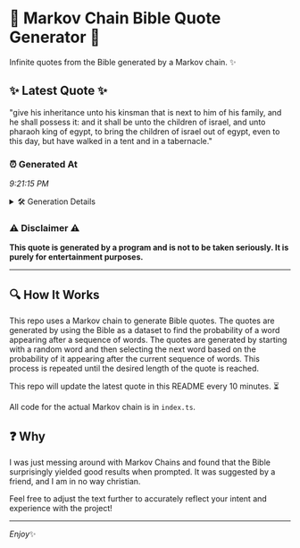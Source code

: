 # 📖 Markov Chain Bible Quote Generator 📖

Infinite quotes from the Bible generated by a Markov chain. ✨

## ✨ Latest Quote ✨
"give his inheritance unto his kinsman that is next to him of his family, and he shall possess it: and it shall be unto the children of israel, and unto pharaoh king of egypt, to bring the children of israel out of egypt, even to this day, but have walked in a tent and in a tabernacle."

### ⏰ Generated At
*9:21:15 PM*

<details>
    <summary>🛠️ Generation Details</summary>
    <p>
        <strong>🌱 Seed:</strong> give<br>
        <strong>🔄 Iterations:</strong> 56<br>
        <strong>📜 Context History:</strong><br>[ give ]: his<br>[ give, his ]: inheritance<br>[ give, his, inheritance ]: unto<br>[ give, his, inheritance, unto ]: his<br>[ give, his, inheritance, unto, his ]: kinsman<br>[ give, his, inheritance, unto, his, kinsman ]: that<br>[ his, inheritance, unto, his, kinsman, that ]: is<br>[ inheritance, unto, his, kinsman, that, is ]: next<br>[ unto, his, kinsman, that, is, next ]: to<br>[ his, kinsman, that, is, next, to ]: him<br>[ kinsman, that, is, next, to, him ]: of<br>[ that, is, next, to, him, of ]: his<br>[ is, next, to, him, of, his ]: family,<br>[ next, to, him, of, his, family, ]: and<br>[ to, him, of, his, family,, and ]: he<br>[ him, of, his, family,, and, he ]: shall<br>[ of, his, family,, and, he, shall ]: possess<br>[ his, family,, and, he, shall, possess ]: it:<br>[ family,, and, he, shall, possess, it: ]: and<br>[ and, he, shall, possess, it:, and ]: it<br>[ he, shall, possess, it:, and, it ]: shall<br>[ shall, possess, it:, and, it, shall ]: be<br>[ possess, it:, and, it, shall, be ]: unto<br>[ it:, and, it, shall, be, unto ]: the<br>[ and, it, shall, be, unto, the ]: children<br>[ it, shall, be, unto, the, children ]: of<br>[ shall, be, unto, the, children, of ]: israel,<br>[ be, unto, the, children, of, israel, ]: and<br>[ unto, the, children, of, israel,, and ]: unto<br>[ the, children, of, israel,, and, unto ]: pharaoh<br>[ children, of, israel,, and, unto, pharaoh ]: king<br>[ of, israel,, and, unto, pharaoh, king ]: of<br>[ israel,, and, unto, pharaoh, king, of ]: egypt,<br>[ and, unto, pharaoh, king, of, egypt, ]: to<br>[ unto, pharaoh, king, of, egypt,, to ]: bring<br>[ pharaoh, king, of, egypt,, to, bring ]: the<br>[ king, of, egypt,, to, bring, the ]: children<br>[ of, egypt,, to, bring, the, children ]: of<br>[ egypt,, to, bring, the, children, of ]: israel<br>[ to, bring, the, children, of, israel ]: out<br>[ bring, the, children, of, israel, out ]: of<br>[ the, children, of, israel, out, of ]: egypt,<br>[ children, of, israel, out, of, egypt, ]: even<br>[ of, israel, out, of, egypt,, even ]: to<br>[ israel, out, of, egypt,, even, to ]: this<br>[ out, of, egypt,, even, to, this ]: day,<br>[ of, egypt,, even, to, this, day, ]: but<br>[ egypt,, even, to, this, day,, but ]: have<br>[ even, to, this, day,, but, have ]: walked<br>[ to, this, day,, but, have, walked ]: in<br>[ this, day,, but, have, walked, in ]: a<br>[ day,, but, have, walked, in, a ]: tent<br>[ but, have, walked, in, a, tent ]: and<br>[ have, walked, in, a, tent, and ]: in<br>[ walked, in, a, tent, and, in ]: a<br>[ in, a, tent, and, in, a ]: tabernacle.<br>
    </p>
</details>

### ⚠️ Disclaimer ⚠️
**This quote is generated by a program and is not to be taken seriously. It is purely for entertainment purposes.**

---

## 🔍 How It Works

This repo uses a Markov chain to generate Bible quotes. The quotes are generated by using the Bible as a dataset to find the probability of a word appearing after a sequence of words. The quotes are generated by starting with a random word and then selecting the next word based on the probability of it appearing after the current sequence of words. This process is repeated until the desired length of the quote is reached.

This repo will update the latest quote in this README every 10 minutes. ⏳

All code for the actual Markov chain is in `index.ts`.

## ❓ Why

I was just messing around with Markov Chains and found that the Bible surprisingly yielded good results when prompted. 
It was suggested by a friend, and I am in no way christian.

Feel free to adjust the text further to accurately reflect your intent and experience with the project!

---

*Enjoy*✨
